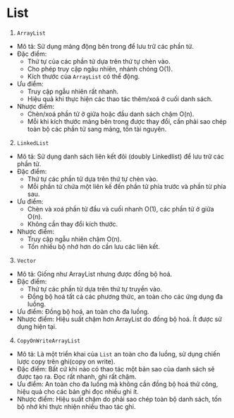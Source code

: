 # List
1. `ArrayList`
 - Mô tả: Sử dụng mảng động bên trong để lưu trữ các phần tử.
 - Đặc điểm:
    + Thứ tự của các phần tử dựa trên thứ tự chèn vào.
    + Cho phép truy cập ngãu nhiên, nhánh chóng O(1).
    + Kích thước của `ArrayList` có thể động.
 - Ưu điểm:
    + Truy cập ngẫu nhiên rất nhanh.
    + Hiệu quả khi thực hiện các thao tác thêm/xoá ở cuối danh sách.
 - Nhược điểm:
    + Chèn/xoá phần tử ở giữa hoặc đầu danh sách chậm O(n).
    + Mỗi khi kích thước mảng bên trong được thay đổi, cần phải sao chép toàn bộ các phần tử sang mảng, tốn tài nguyên.
2. `LinkedList`
 - Mô tả: Sử dụng danh sách liên kết đôi (doubly Linkedlist) để lưu trữ các phần tử.
 - Đặc điểm: 
   + Thứ tự các phần tử dựa trên thứ tự chèn vào.
   + Mỗi phần tử chứa một liên kế đến phần tử phía trước và phần từ phía sau.
 - Ưu điểm:
    + Chèn và xoá phần tử đầu và cuối nhanh O(1), các phần tử ở giữa O(n).
    + Không cần thay đổi kích thước.
 - Nhược điểm:
    + Truy cập ngẫu nhiên chậm O(n).
    + Tốn nhiều bộ nhớ hơn do cần lưu các liên kết.
3. `Vector`
 - Mô tả: Giống như ArrayList nhưng được đồng bộ hoá.
 - Đặc điểm:
    + Thứ tự các phần từ dựa trên thứ tự truyền vào.
    + Đồng bộ hoá tất cả các phương thức, an toàn cho các ứng dụng đa luồng.
 - Ưu điểm: Đồng bộ hoá, an toàn cho đa luồng.
 - Nhược điểm: Hiệu suất chậm hơn ArrayList do đồng bộ hoá. Ít được sử dụng hiện tại.
4. `CopyOnWriteArrayList`
 - Mô tả: Là một triển khai của `List` an toàn cho đa luồng, sử dụng chiến lược copy trên ghi(copy on write).
 - Đặc điểm: Bất cứ khi nào có thao tác một bản sao của danh sách sẽ được tạo ra. Đọc rất nhanh, ghi rất chậm.
 - Ưu điểm: An toàn cho đa luồng mà không cần đồng bộ hoá thử công, hiệu quả cho các bản ghi đọc nhiều ghi ít.
 - Nhược điểm: Hiệu suất chậm do phải sao chép toàn bộ danh sách, tốn bộ nhớ khi thực nhiện nhiều thao tác ghi.